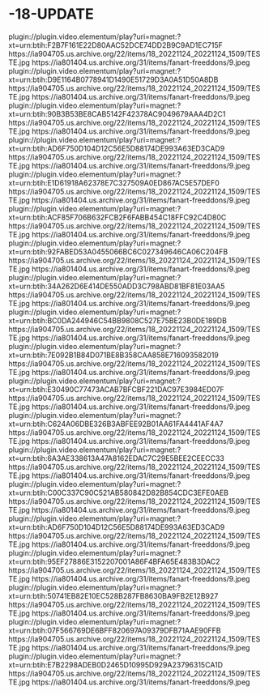 # -18-UPDATE


<item>
<title>[COLOR silver][B]  SEXO  [/COLOR][/B][COLOR yellow]  18+ PUTORRENT  [B][/COLOR][/B]</title>
<link>plugin://plugin.video.elementum/play?uri=magnet:?xt=urn:btih:F2B7F161E22D80AAC52DCE74DD2B9C9AD1EC715F</link>
<thumbnail>https://ia904705.us.archive.org/22/items/18_20221124_20221124_1509/TESTE.jpg</thumbnail>
<fanart>https://ia801404.us.archive.org/31/items/fanart-freeddons/9.jpeg</fanart>
<info></info>
</item>

<item>
<title>[COLOR silver][B]  SEXO  [/COLOR][/B][COLOR yellow]  18+ PUTORRENT  [B][/COLOR][/B]</title>
<link>plugin://plugin.video.elementum/play?uri=magnet:?xt=urn:btih:D9E1164B0778941D1490E51729D3A0A51D50A8DB</link>
<thumbnail>https://ia904705.us.archive.org/22/items/18_20221124_20221124_1509/TESTE.jpg</thumbnail>
<fanart>https://ia801404.us.archive.org/31/items/fanart-freeddons/9.jpeg</fanart>
<info></info>
</item>

<item>
<title>[COLOR silver][B]  SEXO  [/COLOR][/B][COLOR yellow]  18+ PUTORRENT  [B][/COLOR][/B]</title>
<link>plugin://plugin.video.elementum/play?uri=magnet:?xt=urn:btih:90B3B53BE8CAB5142F42378AC9049679AAA4D2C1</link>
<thumbnail>https://ia904705.us.archive.org/22/items/18_20221124_20221124_1509/TESTE.jpg</thumbnail>
<fanart>https://ia801404.us.archive.org/31/items/fanart-freeddons/9.jpeg</fanart>
<info></info>
</item>

<item>
<title>[COLOR silver][B]  SEXO  [/COLOR][/B][COLOR yellow]  18+ PUTORRENT  [B][/COLOR][/B]</title>
<link>plugin://plugin.video.elementum/play?uri=magnet:?xt=urn:btih:AD6F750D104D12C56E5D88174DE993A63ED3CAD9</link>
<thumbnail>https://ia904705.us.archive.org/22/items/18_20221124_20221124_1509/TESTE.jpg</thumbnail>
<fanart>https://ia801404.us.archive.org/31/items/fanart-freeddons/9.jpeg</fanart>
<info></info>
</item>

<item>
<title>[COLOR silver][B]  SEXO  [/COLOR][/B][COLOR yellow]  18+ PUTORRENT  [B][/COLOR][/B]</title>
<link>plugin://plugin.video.elementum/play?uri=magnet:?xt=urn:btih:E1D61918A62378E7C327509A0ED867AC5E57DEF0</link>
<thumbnail>https://ia904705.us.archive.org/22/items/18_20221124_20221124_1509/TESTE.jpg</thumbnail>
<fanart>https://ia801404.us.archive.org/31/items/fanart-freeddons/9.jpeg</fanart>
<info></info>
</item>

<item>
<title>[COLOR silver][B]  SEXO  [/COLOR][/B][COLOR yellow]  18+ PUTORRENT  [B][/COLOR][/B]</title>
<link>plugin://plugin.video.elementum/play?uri=magnet:?xt=urn:btih:ACF85F706B632FCB2F6FABB454C18FFC92C4D80C</link>
<thumbnail>https://ia904705.us.archive.org/22/items/18_20221124_20221124_1509/TESTE.jpg</thumbnail>
<fanart>https://ia801404.us.archive.org/31/items/fanart-freeddons/9.jpeg</fanart>
<info></info>
</item>

<item>
<title>[COLOR silver][B] SEXO [/COLOR][/B][COLOR yellow]  18+ PUTORRENT  [B][/COLOR][/B]</title>
<link>plugin://plugin.video.elementum/play?uri=magnet:?xt=urn:btih:92FABED53A0455066BC6C027349646CA06C204FB</link>
<thumbnail>https://ia904705.us.archive.org/22/items/18_20221124_20221124_1509/TESTE.jpg</thumbnail>
<fanart>https://ia801404.us.archive.org/31/items/fanart-freeddons/9.jpeg</fanart>
<info></info>
</item>

<item>
<title>[COLOR silver][B] SEXO [/COLOR][/B][COLOR yellow]  18+ PUTORRENT  [B][/COLOR][/B]</title>
<link>plugin://plugin.video.elementum/play?uri=magnet:?xt=urn:btih:34A262D6E414DE550ADD3C798ABD81BF81E03AA5</link>
<thumbnail>https://ia904705.us.archive.org/22/items/18_20221124_20221124_1509/TESTE.jpg</thumbnail>
<fanart>https://ia801404.us.archive.org/31/items/fanart-freeddons/9.jpeg</fanart>
<info></info>
</item>

<item>
<title>[COLOR silver][B] SEXO [/COLOR][/B][COLOR yellow]  18+ PUTORRENT  [B][/COLOR][/B]</title>
<link>plugin://plugin.video.elementum/play?uri=magnet:?xt=urn:btih:BC0DA244946C54BB9808C527E75BE23B0DE189DB</link>
<thumbnail>https://ia904705.us.archive.org/22/items/18_20221124_20221124_1509/TESTE.jpg</thumbnail>
<fanart>https://ia801404.us.archive.org/31/items/fanart-freeddons/9.jpeg</fanart>
<info></info>
</item>  

<item>
<title>[COLOR silver][B] SEXO [/COLOR][/B][COLOR yellow]  18+ PUTORRENT  [B][/COLOR][/B]</title>
<link>plugin://plugin.video.elementum/play?uri=magnet:?xt=urn:btih:7E092B1B84D071BE8B358CAA858E716093582019</link>
<thumbnail>https://ia904705.us.archive.org/22/items/18_20221124_20221124_1509/TESTE.jpg</thumbnail>
<fanart>https://ia801404.us.archive.org/31/items/fanart-freeddons/9.jpeg</fanart>
<info></info>
</item>

<item>
<title>[COLOR silver][B] SEXO [/COLOR][/B][COLOR yellow]  18+ PUTORRENT  [B][/COLOR][/B]</title>
<link>plugin://plugin.video.elementum/play?uri=magnet:?xt=urn:btih:E30490C77473ACAB7BFCBF221DAC97E3984ED07F</link>
<thumbnail>https://ia904705.us.archive.org/22/items/18_20221124_20221124_1509/TESTE.jpg</thumbnail>
<fanart>https://ia801404.us.archive.org/31/items/fanart-freeddons/9.jpeg</fanart>
<info></info>
</item>

<item>
<title>[COLOR silver][B] SEXO [/COLOR][/B][COLOR yellow]  18+ PUTORRENT  [B][/COLOR][/B]</title>
<link>plugin://plugin.video.elementum/play?uri=magnet:?xt=urn:btih:C624A06DBE326B3ABFEE92B01AA61FA4441AF4A7</link>
<thumbnail>https://ia904705.us.archive.org/22/items/18_20221124_20221124_1509/TESTE.jpg</thumbnail>
<fanart>https://ia801404.us.archive.org/31/items/fanart-freeddons/9.jpeg</fanart>
<info></info>
</item>

<item>
<title>[COLOR silver][B] SEXO [/COLOR][/B][COLOR yellow]  18+ PUTORRENT  [B][/COLOR][/B]</title>
<link>plugin://plugin.video.elementum/play?uri=magnet:?xt=urn:btih:6A3AE338613A47A8162EDAC7C29E5BEE2CEECC33</link>
<thumbnail>https://ia904705.us.archive.org/22/items/18_20221124_20221124_1509/TESTE.jpg</thumbnail>
<fanart>https://ia801404.us.archive.org/31/items/fanart-freeddons/9.jpeg</fanart>
<info></info>
</item>

<item>
<title>[COLOR silver][B] SEXO [/COLOR][/B][COLOR yellow]  18+ PUTORRENT  [B][/COLOR][/B]</title>
<link>plugin://plugin.video.elementum/play?uri=magnet:?xt=urn:btih:C00C337C90C521AB580842D82B854CDC3EFE0AEB</link>
<thumbnail>https://ia904705.us.archive.org/22/items/18_20221124_20221124_1509/TESTE.jpg</thumbnail>
<fanart>https://ia801404.us.archive.org/31/items/fanart-freeddons/9.jpeg</fanart>
<info></info>
</item>

<item>
<title>[COLOR silver][B] SEXO [/COLOR][/B][COLOR yellow]  18+ PUTORRENT  [B][/COLOR][/B]</title>
<link>plugin://plugin.video.elementum/play?uri=magnet:?xt=urn:btih:AD6F750D104D12C56E5D88174DE993A63ED3CAD9</link>
<thumbnail>https://ia904705.us.archive.org/22/items/18_20221124_20221124_1509/TESTE.jpg</thumbnail>
<fanart>https://ia801404.us.archive.org/31/items/fanart-freeddons/9.jpeg</fanart>
<info></info>
</item>

<item>
<title>[COLOR silver][B] SEXO [/COLOR][/B][COLOR yellow]  18+ PUTORRENT  [B][/COLOR][/B]</title>
<link>plugin://plugin.video.elementum/play?uri=magnet:?xt=urn:btih:95EF27886E3152207001A86F4BFA65E483B3DAC2</link>
<thumbnail>https://ia904705.us.archive.org/22/items/18_20221124_20221124_1509/TESTE.jpg</thumbnail>
<fanart>https://ia801404.us.archive.org/31/items/fanart-freeddons/9.jpeg</fanart>
<info></info>
</item>

<item>
<title>[COLOR silver][B] SEXO [/COLOR][/B][COLOR yellow]  18+ PUTORRENT  [B][/COLOR][/B]</title>
<link>plugin://plugin.video.elementum/play?uri=magnet:?xt=urn:btih:50741EB82E10EC528B287FB8630BA9FB2E12B927</link>
<thumbnail>https://ia904705.us.archive.org/22/items/18_20221124_20221124_1509/TESTE.jpg</thumbnail>
<fanart>https://ia801404.us.archive.org/31/items/fanart-freeddons/9.jpeg</fanart>
<info></info>
</item>

<item>
<title>[COLOR silver][B] SEXO [/COLOR][/B][COLOR yellow]  18+ PUTORRENT  [B][/COLOR][/B]</title>
<link>plugin://plugin.video.elementum/play?uri=magnet:?xt=urn:btih:07F566769DE6BFF820697A09379DFB71AAE90FFB</link>
<thumbnail>https://ia904705.us.archive.org/22/items/18_20221124_20221124_1509/TESTE.jpg</thumbnail>
<fanart>https://ia801404.us.archive.org/31/items/fanart-freeddons/9.jpeg</fanart>
<info></info>
</item>

<item>
<title>[COLOR silver][B] SEXO [/COLOR][/B][COLOR yellow]  18+ PUTORRENT  [B][/COLOR][/B]</title>
<link>plugin://plugin.video.elementum/play?uri=magnet:?xt=urn:btih:E7B2298ADEB0D2465D10995D929A23796315CA1D</link>
<thumbnail>https://ia904705.us.archive.org/22/items/18_20221124_20221124_1509/TESTE.jpg</thumbnail>
<fanart>https://ia801404.us.archive.org/31/items/fanart-freeddons/9.jpeg</fanart>
<info></info>
</item> 





